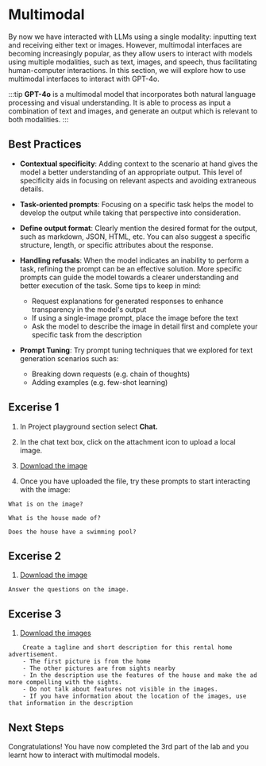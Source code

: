 # Multimodal 

By now we have interacted with LLMs using a single modality: inputting text and receiving either text or images. However, multimodal interfaces are becoming increasingly popular, as they allow users to interact with models using multiple modalities, such as text, images, and speech, thus facilitating human-computer interactions. In this section, we will explore how to use multimodal interfaces to interact with GPT-4o.


:::tip 
**GPT-4o** is a multimodal model that incorporates both natural language processing and visual understanding. It is able to process as input a combination of text and images, and generate an output which is relevant to both modalities.
:::

## Best Practices

- **Contextual specificity**: Adding context to the scenario at hand gives the model a better understanding of an appropriate output. This level of specificity aids in focusing on relevant aspects and avoiding extraneous details.​

- **Task-oriented prompts**: Focusing on a specific task helps the model to develop the output while taking that perspective into consideration.​

- **Define output format**: Clearly mention the desired format for the output, such as markdown, JSON, HTML, etc. You can also suggest a specific structure, length, or specific attributes about the response.​

- **Handling refusals**: When the model indicates an inability to perform a task, refining the prompt can be an effective solution. More specific prompts can guide the model towards a clearer understanding and better execution of the task. Some tips to keep in mind:​
    - Request explanations for generated responses to enhance transparency in the model's output​
    - If using a single-image prompt, place the image before the text​
    - Ask the model to describe the image in detail first and complete your specific task from the description​

- **Prompt Tuning**: Try prompt tuning techniques that we explored for text generation scenarios such as:​
    - Breaking down requests (e.g. chain of thoughts)​
    - Adding examples (e.g. few-shot learning)​

## Excerise 1

1. In Project playground section select **Chat.** 
2. In the chat text box, click on the attachment icon to upload a local image.

3. [Download the image](../images/mm_1_Rental_Listing_s.jpg)

4. Once you have uploaded the file, try these prompts to start interacting with the image:


```text title="Enter in the user prompt:"
What is on the image?
```

```text title="Enter in the user prompt:"
What is the house made of?
```

```text title="Enter in the user prompt:"
Does the house have a swimming pool?
```

## Excerise 2

1. [Download the image](../images/mm_2_TriangleCalculation_s.jpg)

```text title="Enter in the user prompt:"
Answer the questions on the image.
```

## Excerise 3

1. [Download the images](../images/mm_3.zip)

```text title="Enter in the user prompt:"
    Create a tagline and short description for this rental home advertisement.
    - The first picture is from the home
    - The other pictures are from sights nearby
    - In the description use the features of the house and make the ad more compelling with the sights. 
    - Do not talk about features not visible in the images.
    - If you have information about the location of the images, use that information in the description
```


## Next Steps

Congratulations! You have now completed the 3rd part of the lab and you learnt how to interact with multimodal models. 


